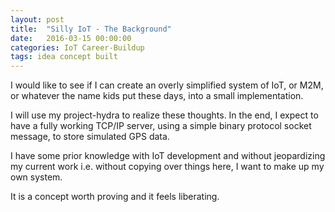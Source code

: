 ```yaml
---
layout: post
title:  "Silly IoT - The Background"
date:   2016-03-15 00:00:00
categories: IoT Career-Buildup
tags: idea concept built
---
```


I would like to see if I can create an overly simplified system of IoT, or M2M, or whatever the name kids put these days, into a small implementation.

I will use my project-hydra to realize these thoughts. In the end, I expect to have a fully working TCP/IP server, using a simple binary protocol socket message, to store simulated GPS data.

I have some prior knowledge with IoT development and without jeopardizing my current work i.e. without copying over things here, I want to make up my own system. 

It is a concept worth proving and it feels liberating.